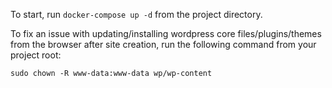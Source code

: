 To start, run `docker-compose up -d` from the project directory.

To fix an issue with updating/installing wordpress core files/plugins/themes from the browser after site creation, run the following command from your project root:

`sudo chown -R www-data:www-data wp/wp-content`